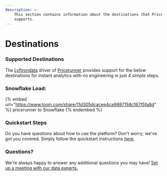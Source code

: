 ```yaml
---
description: >-
    This section contains information about the destinations that Pricerunner
    supports.
---
```


# Destinations

### Supported Destinations

The [Lyftrondata](https://www.lyftrondata.com/) driver of [Pricerunner](https://www.lyftrondata.com/integration/pricerunner/) provides support for the below destinations for instant analytics with no engineering in just 4 simple steps.

### Snowflake Load:

{% embed url="https://www.loom.com/share/11d305dcacee4ca9887158c167f5fa8d" %}
pricerunner to Snowflake
{% endembed %}

### Quickstart Steps

Do you have questions about how to use the platform? Don't worry; we've got you covered. Simply follow the quickstart instructions [here](../../../quickstart-steps.md).

### Questions? <a href="#questions" id="questions"></a>

We're always happy to answer any additional questions you may have! [Set up a meeting with our data experts.](https://www.lyftrondata.com/book-a-meeting/)

